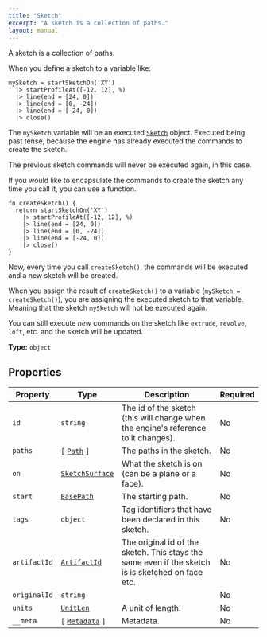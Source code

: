 ```yaml
---
title: "Sketch"
excerpt: "A sketch is a collection of paths."
layout: manual
---
```


A sketch is a collection of paths.

When you define a sketch to a variable like:

```kcl
mySketch = startSketchOn('XY')
  |> startProfileAt([-12, 12], %)
  |> line(end = [24, 0])
  |> line(end = [0, -24])
  |> line(end = [-24, 0])
  |> close()
```

The `mySketch` variable will be an executed [`Sketch`](/docs/kcl/types/Sketch) object. Executed being past tense, because the engine has already executed the commands to create the sketch.

The previous sketch commands will never be executed again, in this case.

If you would like to encapsulate the commands to create the sketch any time you call it, you can use a function.

```kcl
fn createSketch() {
  return startSketchOn('XY')
    |> startProfileAt([-12, 12], %)
    |> line(end = [24, 0])
    |> line(end = [0, -24])
    |> line(end = [-24, 0])
    |> close()
}
```

Now, every time you call `createSketch()`, the commands will be executed and a new sketch will be created.

When you assign the result of `createSketch()` to a variable (`mySketch = createSketch()`), you are assigning the executed sketch to that variable. Meaning that the sketch `mySketch` will not be executed again.

You can still execute _new_ commands on the sketch like `extrude`, `revolve`, `loft`, etc. and the sketch will be updated.

**Type:** `object`





## Properties

| Property | Type | Description | Required |
|----------|------|-------------|----------|
| `id` |`string`| The id of the sketch (this will change when the engine's reference to it changes). | No |
| `paths` |`[` [`Path`](/docs/kcl/types/Path) `]`| The paths in the sketch. | No |
| `on` |[`SketchSurface`](/docs/kcl/types/SketchSurface)| What the sketch is on (can be a plane or a face). | No |
| `start` |[`BasePath`](/docs/kcl/types/BasePath)| The starting path. | No |
| `tags` |`object`| Tag identifiers that have been declared in this sketch. | No |
| `artifactId` |[`ArtifactId`](/docs/kcl/types/ArtifactId)| The original id of the sketch. This stays the same even if the sketch is is sketched on face etc. | No |
| `originalId` |`string`|  | No |
| `units` |[`UnitLen`](/docs/kcl/types/UnitLen)| A unit of length. | No |
| `__meta` |`[` [`Metadata`](/docs/kcl/types/Metadata) `]`| Metadata. | No |



